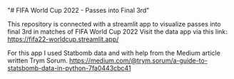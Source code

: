 "# FIFA World Cup 2022 - Passes into Final 3rd" 

This repository is connected with a streamlit app to visualize passes into final 3rd in matches of FIFA World Cup 2022 
Visit the data app via this link: https://fifa22-worldcup.streamlit.app/

For this app I used Statbomb data and with help from the Medium article written Trym Sorum. 
https://medium.com/@trym.sorum/a-guide-to-statsbomb-data-in-python-7fa0443cbc41

